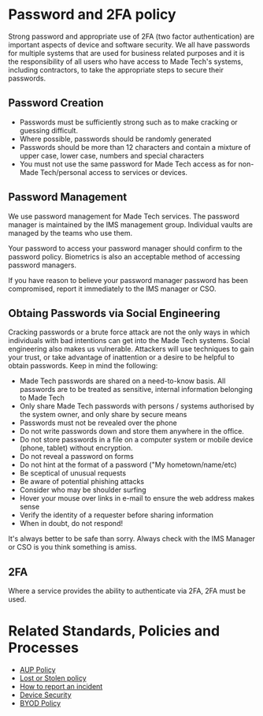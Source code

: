 # Password and 2FA policy

Strong password and appropriate use of 2FA (two factor authentication) are important aspects of device and software security. We all have passwords for multiple systems that are used for business related purposes and it is the responsibility of all users who have access to Made Tech's systems, including contractors, to take the appropriate steps to secure their passwords. 

## Password Creation
- Passwords must be sufficiently strong such as to make cracking or guessing difficult.
- Where possible, passwords should be randomly generated
- Passwords should be more than 12 characters and contain a mixture of upper case, lower case, numbers and special characters
- You must not use the same password for Made Tech access as for non-Made Tech/personal access to services or devices.

## Password Management
We use password management for Made Tech services. The password manager is maintained by the IMS management group. Individual vaults are managed by the teams who use them.

Your password to access your password manager should confirm to the password policy. Biometrics is also an acceptable method of accessing password managers.

If you have reason to believe your password manager password has been compromised, report it immediately to the IMS manager or CSO. 

## Obtaing Passwords via Social Engineering

Cracking passwords or a brute force attack are not the only ways in which individuals with bad intentions can get into the Made Tech systems. Social engineering also makes us vulnerable. Attackers will use techniques to gain your trust, or take advantage of inattention or a desire to be helpful to obtain passwords. Keep in mind the following:

- Made Tech passwords are shared on a need-to-know basis. All passwords are to be treated as sensitive, internal information belonging to Made Tech
- Only share Made Tech passwords with persons / systems authorised by the system owner, and only share by secure means
- Passwords must not be revealed over the phone
- Do not write passwords down and store them anywhere in the office. 
- Do not store passwords in a file on a computer system or mobile device (phone, tablet) without encryption.
- Do not reveal a password on forms
- Do not hint at the format of a password ("My hometown/name/etc)
- Be sceptical of unusual requests
- Be aware of potential phishing attacks
- Consider who may be shoulder surfing
- Hover your mouse over links in e-mail to ensure the web address makes sense
- Verify the identity of a requester before sharing information
- When in doubt, do not respond!

It's always better to be safe than sorry. Always check with the IMS Manager or CSO is you think something is amiss.

## 2FA
Where a service provides the ability to authenticate via 2FA, 2FA must be used. 

# Related Standards, Policies and Processes
 - [AUP Policy](link)
 - [Lost or Stolen policy](link)
 - [How to report an incident](link)
 - [Device Security](link)
 - [BYOD Policy](link)

